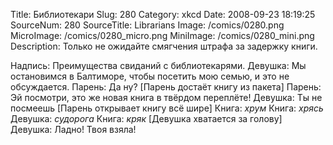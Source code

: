 Title: Библиотекари 
Slug: 280 
Category: xkcd 
Date: 2008-09-23 18:19:25 
SourceNum: 280 
SourceTitle: Librarians 
Image: /comics/0280.png 
MicroImage: /comics/0280_micro.png 
MiniImage: /comics/0280_mini.png 
Description: Только не ожидайте смягчения штрафа за задержку книги. 

Надпись: Преимущества свиданий с библиотекарями.
Девушка: Мы остановимся в Балтиморе, чтобы посетить мою семью, и это не обсуждается.
Парень: Да ну?
[Парень достаёт книгу из пакета]
Парень: Эй посмотри, это же новая книга в твёрдом переплёте!
Девушка: Ты не посмеешь
[Парень открывает книгу всё шире]
Книга: *хрум*
Книга: *хрясь*
Девушка: *судорога*
Книга: *кряк*
[Девушка хватается за голову]
Девушка: Ладно! Твоя взяла!